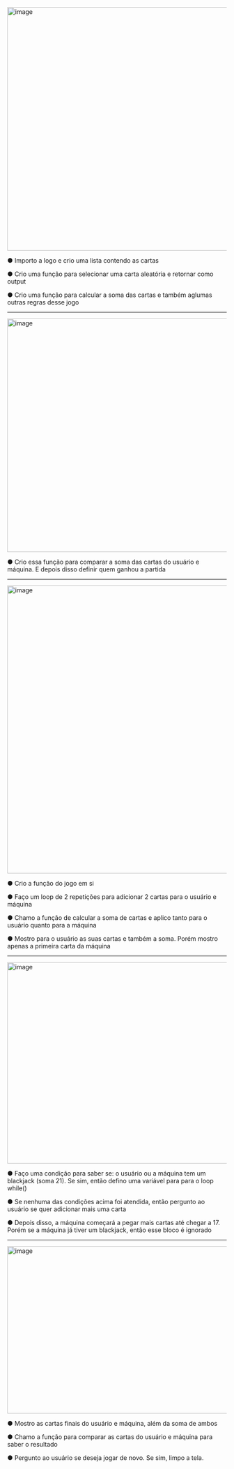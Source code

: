 <img width="901" height="559" alt="image" src="https://github.com/user-attachments/assets/08008e44-cb4d-440d-98de-b0c95a193621" />

● Importo a logo e crio uma lista contendo as cartas 

● Crio uma função para selecionar uma carta aleatória e retornar como output

● Crio uma função para calcular a soma das cartas e também aglumas outras regras desse jogo

-------------------

<img width="833" height="536" alt="image" src="https://github.com/user-attachments/assets/eabfaab4-12a1-49f7-9527-59b4c70dc444" />

● Crio essa função para comparar a soma das cartas do usuário e máquina. E depois disso definir quem ganhou a partida

-------------------

<img width="1118" height="661" alt="image" src="https://github.com/user-attachments/assets/18d18346-7e8c-4752-8d86-b46ab9282072" />

● Crio a função do jogo em si 

● Faço um loop de 2 repetições para adicionar 2 cartas para o usuário e máquina

● Chamo a função de calcular a soma de cartas e aplico tanto para o usuário quanto para a máquina

● Mostro para o usuário as suas cartas e também a soma. Porém mostro apenas a primeira carta da máquina

-------------------

<img width="1146" height="462" alt="image" src="https://github.com/user-attachments/assets/607cc528-9e90-47ce-af8c-e811a9fca742" />

● Faço uma condição para saber se: o usuário ou a máquina tem um blackjack (soma 21). Se sim, então defino uma variável para para o loop while()

● Se nenhuma das condições acima foi atendida, então pergunto ao usuário se quer adicionar mais uma carta

● Depois disso, a máquina começará a pegar mais cartas até chegar a 17. Porém se a máquina já tiver um blackjack, então esse bloco é ignorado

-------------------

<img width="1033" height="384" alt="image" src="https://github.com/user-attachments/assets/d978c99c-838f-4d18-8e61-68a5535e5f2d" />

● Mostro as cartas finais do usuário e máquina, além da soma de ambos

● Chamo a função para comparar as cartas do usuário e máquina para saber o resultado

● Pergunto ao usuário se deseja jogar de novo. Se sim, limpo a tela.
